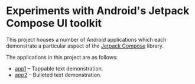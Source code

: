 # Experiments with Android's Jetpack Compose UI toolkit

This project houses a number of Android applications which each demonstrate a particular aspect of the [Jetpack Compose][1] library.

The applications in this project are as follows:

* [app1](app1) – Tappable text demonstration.
* [app2](app2) – Bulleted text demonstration.

[1]: https://developer.android.com/jetpack/compose
